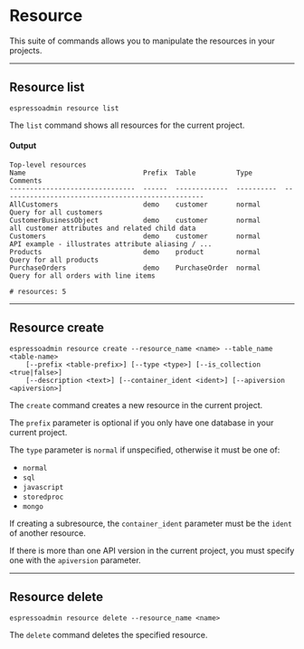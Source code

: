 # Resource

This suite of commands allows you to manipulate the resources in your projects.

***
## Resource list
    espressoadmin resource list

The `list` command shows all resources for the current project.

#### Output
	Top-level resources
	Name                             Prefix  Table          Type        Comments
	-------------------------------  ------  -------------  ----------  --------------------------------------------------
	AllCustomers                     demo    customer       normal      Query for all customers
	CustomerBusinessObject           demo    customer       normal      all customer attributes and related child data
	Customers                        demo    customer       normal      API example - illustrates attribute aliasing / ...
	Products                         demo    product        normal      Query for all products
	PurchaseOrders                   demo    PurchaseOrder  normal      Query for all orders with line items
	
	# resources: 5

***
## Resource create
    espressoadmin resource create --resource_name <name> --table_name <table-name>
    	[--prefix <table-prefix>] [--type <type>] [--is_collection <true|false>]
    	[--description <text>] [--container_ident <ident>] [--apiversion <apiversion>]

The `create` command creates a new resource in the current project.

The `prefix` parameter is optional if you only have one database in your current project.

The `type` parameter is `normal` if unspecified, otherwise it must be one of:

* `normal`
* `sql`
* `javascript`
* `storedproc`
* `mongo`

If creating a subresource, the `container_ident` parameter must be the `ident` of another resource.

If there is more than one API version in the current project, you must specify one with the `apiversion`
parameter.

***
## Resource delete
    espressoadmin resource delete --resource_name <name>

The `delete` command deletes the specified resource.


